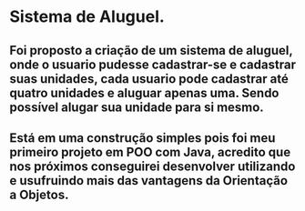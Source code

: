 # Sistema de Aluguel.
## Foi proposto a criação de um sistema de aluguel, onde o usuario pudesse cadastrar-se e cadastrar suas unidades, cada usuario pode cadastrar até quatro unidades e aluguar apenas uma. Sendo possível alugar sua unidade para si mesmo. 

## Está em uma construção simples pois foi meu primeiro projeto em POO com Java, acredito que nos próximos conseguirei desenvolver utilizando e usufruindo mais das vantagens da Orientação a Objetos. 
